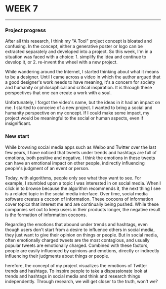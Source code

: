 # WEEK 7
***
### Project progress

After all this research, I think my "A Tool" project concept is bloated and confusing. In the concept, either a generative poster or logo can be extracted separately and developed into a project. So this week, I'm in a situation was faced with a choice: 1. simplify the idea and continue to develop it, or 2. re-invent the wheel with a new project.

While wandering around the Internet, I started thinking about what it means to be a designer. Until I came across a video in which the author argued that a good designer's work needs to have meaning, it's a concern for society and humanity or philosophical and critical inspiration. It is through these perspectives that one can create a work with a soul.

Unfortunately, I forgot the video's name, but the ideas in it had an impact on me. I started to conceive of a new project. I wanted to bring a social and humanity perspective on my concept. If I could make some impact, my project would be meaningful to the social or human aspects, even if insignificant.

### New start

While browsing social media apps such as Weibo and Twitter over the last few years, I have noticed that tweets under trends and hashtags are full of emotions, both positive and negative. I think the emotions in these tweets can have an emotional impact on other people, indirectly influencing people's judgment of an event or person.

Today, with algorithms, people only see what they want to see. For example, I stumbled upon a topic I was interested in on social media. When I click in to browse because the algorithm recommends it, the next thing I see is a related topic in the social media interface. Over time, social media software creates a cocoon of information. These cocoons of information cover topics that interest me and are continually being pushed. While these companies set out to keep users in their products longer, the negative result is the formation of information cocoons.

Regarding the emotions that abound under trends and hashtags, even though users don't start from a desire to influence others in social media, they just want to give their opinion on things or people. But in social media, often emotionally charged tweets are the most contagious, and usually popular tweets are emotionally charged. Combined with these factors, people are easily influenced by opinions and emotions, directly or indirectly influencing their judgments about things or people.

herefore, the concept of my project visualizes the emotions of Twitter trends and hashtags. To inspire people to take a dispassionate look at trends and hashtags in social media and think and research things independently. Through research, we will get closer to the truth, won't we?
